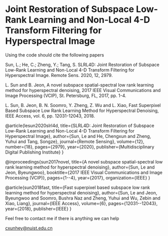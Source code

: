 # Joint Restoration of Subspace Low-Rank Learning and Non-Local 4-D Transform Filtering for Hyperspectral Image

Using the code should cite the following papers

Sun, L.; He, C.; Zheng, Y.; Tang, S. SLRL4D: Joint Restoration of Subspace Low-Rank Learning and Non-Local 4-D Transform Filtering for Hyperspectral Image. Remote Sens. 2020, 12, 2979.

L. Sun and B. Jeon, A novel subspace spatial-spectral low rank learning method for hyperspectral denoising, 2017 IEEE Visual Communications and Image Processing (VCIP), St. Petersburg, FL, 2017, pp. 1-4.

L. Sun, B. Jeon, B. N. Soomro, Y. Zheng, Z. Wu and L. Xiao, Fast Superpixel Based Subspace Low Rank Learning Method for Hyperspectral Denoising, IEEE Access, vol. 6, pp. 12031-12043, 2018.

@article{lesun2020slrl4d,
 title={SLRL4D: Joint Restoration of Subspace Low-Rank Learning and Non-Local 4-D Transform Filtering for Hyperspectral Image},
 author={Sun, Le and He, Chengxun and Zheng, Yuhui and Tang, Songze},
 journal={Remote Sensing},
 volume={12},
 number={18},
 pages={2979},
 year={2020},
 publisher={Multidisciplinary Digital Publishing Institute}
}

@inproceedings{sun2017novel,
  title={A novel subspace spatial-spectral low rank learning method for hyperspectral denoising},
  author={Sun, Le and Jeon, Byeungwoo},
  booktitle={2017 IEEE Visual Communications and Image Processing (VCIP)},
  pages={1--4},
  year={2017},
  organization={IEEE}
}

@article{sun2018fast,
  title={Fast superpixel based subspace low rank learning method for hyperspectral denoising},
  author={Sun, Le and Jeon, Byeungwoo and Soomro, Bushra Naz and Zheng, Yuhui and Wu, Zebin and Xiao, Liang},
  journal={IEEE Access},
  volume={6},
  pages={12031--12043},
  year={2018},
  publisher={IEEE}
}

Feel free to contact me if there is anything we can help

cxunhey@nuist.edu.cn
